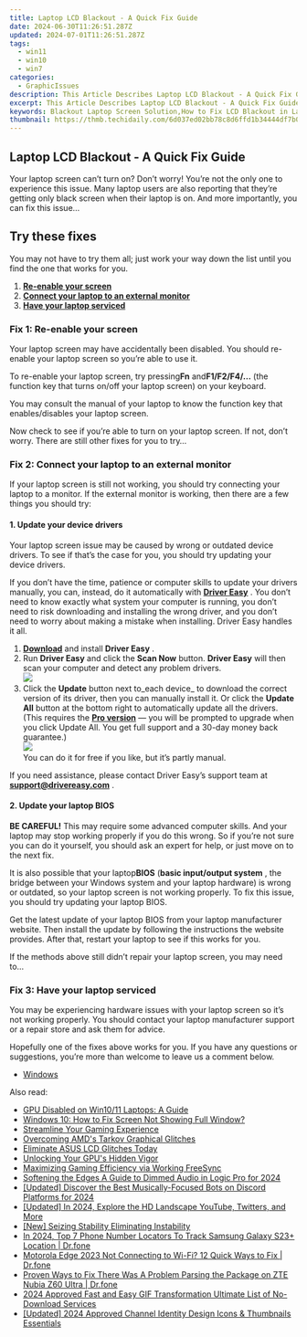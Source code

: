 ```yaml
---
title: Laptop LCD Blackout - A Quick Fix Guide
date: 2024-06-30T11:26:51.287Z
updated: 2024-07-01T11:26:51.287Z
tags:
  - win11
  - win10
  - win7
categories:
  - GraphicIssues
description: This Article Describes Laptop LCD Blackout - A Quick Fix Guide
excerpt: This Article Describes Laptop LCD Blackout - A Quick Fix Guide
keywords: Blackout Laptop Screen Solution,How to Fix LCD Blackout in Laptops,Quick Guide to Laptop Screen Blackout,Laptop Display Troubleshooting Tips,Resolving Black Screen Issues on Laptop,Emergency Fix for LCD Blackouts,Laptop Screen Diagnosis and Repair Guide
thumbnail: https://thmb.techidaily.com/6d037ed02bb78c8d6ffd1b34444df7b04ee29318597dde2ea49af183ae0562b3.png
---
```


## Laptop LCD Blackout - A Quick Fix Guide

 Your laptop screen can’t turn on? Don’t worry! You’re not the only one to experience this issue. Many laptop users are also reporting that they’re getting only black screen when their laptop is on. And more importantly, you can fix this issue…

## Try these fixes

 You may not have to try them all; just work your way down the list until you find the one that works for you.

1. [**Re-enable your screen**](#a)
2. [**Connect your laptop to an external monitor**](#b)
3. [**Have your laptop serviced**](#c)

### Fix 1: Re-enable your screen

 Your laptop screen may have accidentally been disabled. You should re-enable your laptop screen so you’re able to use it.

 To re-enable your laptop screen, try pressing**Fn** and**F1/F2/F4/…** (the function key that turns on/off your laptop screen) on your keyboard.

 You may consult the manual of your laptop to know the function key that enables/disables your laptop screen.

 Now check to see if you’re able to turn on your laptop screen. If not, don’t worry. There are still other fixes for you to try…

### Fix 2: Connect your laptop to an external monitor

 If your laptop screen is still not working, you should try connecting your laptop to a monitor. If the external monitor is working, then there are a few things you should try:

#### 1\. Update your device drivers

 Your laptop screen issue may be caused by wrong or outdated device drivers. To see if that’s the case for you, you should try updating your device drivers.

 If you don’t have the time, patience or computer skills to update your drivers manually, you can, instead, do it automatically with **[Driver Easy](https://tools.techidaily.com/drivereasy/download/)**  . You don’t need to know exactly what system your computer is running, you don’t need to risk downloading and installing the wrong driver, and you don’t need to worry about making a mistake when installing. Driver Easy handles it all.

1. [**Download**](https://tools.techidaily.com/drivereasy/download/) and install **Driver Easy** .
2. Run **Driver Easy** and click the **Scan Now** button. **Driver Easy**  will then scan your computer and detect any problem drivers.  
![](https://images.drivereasy.com/wp-content/uploads/2018/10/img_5bd0366bd75a4.jpg)
3. Click the **Update**  button next to_each device_ to download the correct version of its driver, then you can manually install it. Or click the **Update All**  button at the bottom right to automatically update all the drivers. (This requires the **[Pro version](https://tools.techidaily.com/drivereasy/download/)**  — you will be prompted to upgrade when you click Update All. You get full support and a 30-day money back guarantee.)  
![](https://images.drivereasy.com/wp-content/uploads/2018/12/img_5c14afed043cd.jpg)  
 You can do it for free if you like, but it’s partly manual.

 If you need assistance, please contact Driver Easy’s support team at **[support@drivereasy.com](mailto:support@drivereasy.com)**  .

#### 2\. Update your laptop BIOS

**BE CAREFUL!** This may require some advanced computer skills. And your laptop may stop working properly if you do this wrong. So if you’re not sure you can do it yourself, you should ask an expert for help, or just move on to the next fix.

 It is also possible that your laptop**BIOS** (**basic input/output system** , the bridge between your Windows system and your laptop hardware) is wrong or outdated, so your laptop screen is not working properly. To fix this issue, you should try updating your laptop BIOS.

 Get the latest update of your laptop BIOS from your laptop manufacturer website. Then install the update by following the instructions the website provides. After that, restart your laptop to see if this works for you.

 If the methods above still didn’t repair your laptop screen, you may need to…

### Fix 3: Have your laptop serviced

 You may be experiencing hardware issues with your laptop screen so it’s not working properly. You should contact your laptop manufacturer support or a repair store and ask them for advice.

 Hopefully one of the fixes above works for you. If you have any questions or suggestions, you’re more than welcome to leave us a comment below.

* [Windows](https://tools.techidaily.com/drivereasy/download/)

<ins class="adsbygoogle"
     style="display:block"
     data-ad-format="autorelaxed"
     data-ad-client="ca-pub-7571918770474297"
     data-ad-slot="1223367746"></ins>



<ins class="adsbygoogle"
     style="display:block"
     data-ad-client="ca-pub-7571918770474297"
     data-ad-slot="8358498916"
     data-ad-format="auto"
     data-full-width-responsive="true"></ins>

<span class="atpl-alsoreadstyle">Also read:</span>
<div><ul>
<li><a href="https://graphic-issues.techidaily.com/gpu-disabled-on-win1011-laptops-a-guide/"><u>GPU Disabled on Win10/11 Laptops: A Guide</u></a></li>
<li><a href="https://graphic-issues.techidaily.com/windows-10-how-to-fix-screen-not-showing-full-window/"><u>Windows 10: How to Fix Screen Not Showing Full Window?</u></a></li>
<li><a href="https://graphic-issues.techidaily.com/streamline-your-gaming-experience/"><u>Streamline Your Gaming Experience</u></a></li>
<li><a href="https://graphic-issues.techidaily.com/overcoming-amds-tarkov-graphical-glitches/"><u>Overcoming AMD's Tarkov Graphical Glitches</u></a></li>
<li><a href="https://graphic-issues.techidaily.com/eliminate-asus-lcd-glitches-today/"><u>Eliminate ASUS LCD Glitches Today</u></a></li>
<li><a href="https://graphic-issues.techidaily.com/unlocking-your-gpus-hidden-vigor/"><u>Unlocking Your GPU's Hidden Vigor</u></a></li>
<li><a href="https://graphic-issues.techidaily.com/maximizing-gaming-efficiency-via-working-freesync/"><u>Maximizing Gaming Efficiency via Working FreeSync</u></a></li>
<li><a href="https://extra-support.techidaily.com/softening-the-edges-a-guide-to-dimmed-audio-in-logic-pro-for-2024/"><u>Softening the Edges  A Guide to Dimmed Audio in Logic Pro for 2024</u></a></li>
<li><a href="https://discord-videos.techidaily.com/updated-discover-the-best-musically-focused-bots-on-discord-platforms-for-2024/"><u>[Updated] Discover the Best Musically-Focused Bots on Discord Platforms for 2024</u></a></li>
<li><a href="https://twitter-clips.techidaily.com/updated-in-2024-explore-the-hd-landscape-youtube-twitters-and-more/"><u>[Updated] In 2024, Explore the HD Landscape  YouTube, Twitters, and More</u></a></li>
<li><a href="https://extra-guidance.techidaily.com/new-seizing-stability-eliminating-instability/"><u>[New] Seizing Stability  Eliminating Instability</u></a></li>
<li><a href="https://android-location-track.techidaily.com/in-2024-top-7-phone-number-locators-to-track-samsung-galaxy-s23plus-location-drfone-by-drfone-virtual-android/"><u>In 2024, Top 7 Phone Number Locators To Track Samsung Galaxy S23+ Location | Dr.fone</u></a></li>
<li><a href="https://howto.techidaily.com/motorola-edge-2023-not-connecting-to-wi-fi-12-quick-ways-to-fix-drfone-by-drfone-fix-android-problems-fix-android-problems/"><u>Motorola Edge 2023 Not Connecting to Wi-Fi? 12 Quick Ways to Fix | Dr.fone</u></a></li>
<li><a href="https://fix-guide.techidaily.com/proven-ways-to-fix-there-was-a-problem-parsing-the-package-on-zte-nubia-z60-ultra-drfone-by-drfone-fix-android-problems-fix-android-problems/"><u>Proven Ways to Fix There Was A Problem Parsing the Package on ZTE Nubia Z60 Ultra | Dr.fone</u></a></li>
<li><a href="https://some-techniques.techidaily.com/2024-approved-fast-and-easy-gif-transformation-ultimate-list-of-no-download-services/"><u>2024 Approved  Fast and Easy GIF Transformation  Ultimate List of No-Download Services</u></a></li>
<li><a href="https://facebook-video-share.techidaily.com/updated-2024-approved-channel-identity-design-icons-and-thumbnails-essentials/"><u>[Updated] 2024 Approved  Channel Identity Design  Icons & Thumbnails Essentials</u></a></li>
</ul></div>
